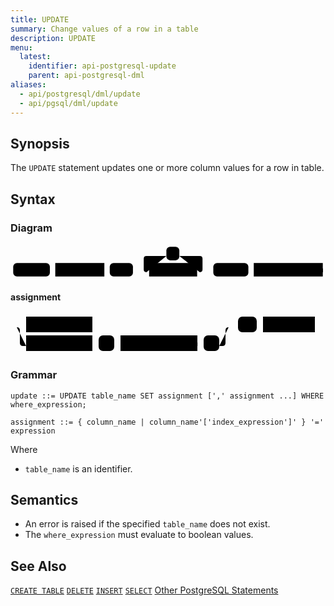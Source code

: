 ```yaml
---
title: UPDATE
summary: Change values of a row in a table
description: UPDATE
menu:
  latest:
    identifier: api-postgresql-update
    parent: api-postgresql-dml
aliases:
  - api/postgresql/dml/update
  - api/pgsql/dml/update
---
```


## Synopsis

The `UPDATE` statement updates one or more column values for a row in table.

## Syntax

### Diagram

<svg class="rrdiagram" version="1.1" xmlns:xlink="http://www.w3.org/1999/xlink" xmlns="http://www.w3.org/2000/svg" width="584" height="65" viewbox="0 0 584 65"><path class="connector" d="M0 52h5m68 0h10m91 0h10m43 0h30m-5 0q-5 0-5-5v-20q0-5 5-5h37m24 0h38q5 0 5 5v20q0 5-5 5m-5 0h30m65 0h10m128 0h5"/><rect class="literal" x="5" y="35" width="68" height="25" rx="7"/><text class="text" x="15" y="52">UPDATE</text><a xlink:href="../grammar_diagrams#table-name"><rect class="rule" x="83" y="35" width="91" height="25"/><text class="text" x="93" y="52">table_name</text></a><rect class="literal" x="184" y="35" width="43" height="25" rx="7"/><text class="text" x="194" y="52">SET</text><rect class="literal" x="289" y="5" width="24" height="25" rx="7"/><text class="text" x="299" y="22">,</text><a xlink:href="../grammar_diagrams#assignment"><rect class="rule" x="257" y="35" width="89" height="25"/><text class="text" x="267" y="52">assignment</text></a><rect class="literal" x="376" y="35" width="65" height="25" rx="7"/><text class="text" x="386" y="52">WHERE</text><a xlink:href="../grammar_diagrams#where-expression"><rect class="rule" x="451" y="35" width="128" height="25"/><text class="text" x="461" y="52">where_expression</text></a></svg>

#### assignment
<svg class="rrdiagram" version="1.1" xmlns:xlink="http://www.w3.org/1999/xlink" xmlns="http://www.w3.org/2000/svg" width="492" height="65" viewbox="0 0 492 65"><path class="connector" d="M0 22h25m106 0h223m-344 0q5 0 5 5v20q0 5 5 5h5m106 0h10m25 0h10m123 0h10m25 0h5q5 0 5-5v-20q0-5 5-5m5 0h10m30 0h10m83 0h5"/><a xlink:href="../grammar_diagrams#column-name"><rect class="rule" x="25" y="5" width="106" height="25"/><text class="text" x="35" y="22">column_name</text></a><a xlink:href="../grammar_diagrams#column-name"><rect class="rule" x="25" y="35" width="106" height="25"/><text class="text" x="35" y="52">column_name</text></a><rect class="literal" x="141" y="35" width="25" height="25" rx="7"/><text class="text" x="151" y="52">[</text><a xlink:href="../grammar_diagrams#index-expression"><rect class="rule" x="176" y="35" width="123" height="25"/><text class="text" x="186" y="52">index_expression</text></a><rect class="literal" x="309" y="35" width="25" height="25" rx="7"/><text class="text" x="319" y="52">]</text><rect class="literal" x="364" y="5" width="30" height="25" rx="7"/><text class="text" x="374" y="22">=</text><a xlink:href="../grammar_diagrams#expression"><rect class="rule" x="404" y="5" width="83" height="25"/><text class="text" x="414" y="22">expression</text></a></svg>

### Grammar
```
update ::= UPDATE table_name SET assignment [',' assignment ...] WHERE where_expression;

assignment ::= { column_name | column_name'['index_expression']' } '=' expression
```

Where

- `table_name` is an identifier.

## Semantics
- An error is raised if the specified `table_name` does not exist.
- The `where_expression` must evaluate to boolean values.

## See Also

[`CREATE TABLE`](../ddl_create_table)
[`DELETE`](../dml_delete)
[`INSERT`](../dml_insert)
[`SELECT`](../dml_select)
[Other PostgreSQL Statements](..)
